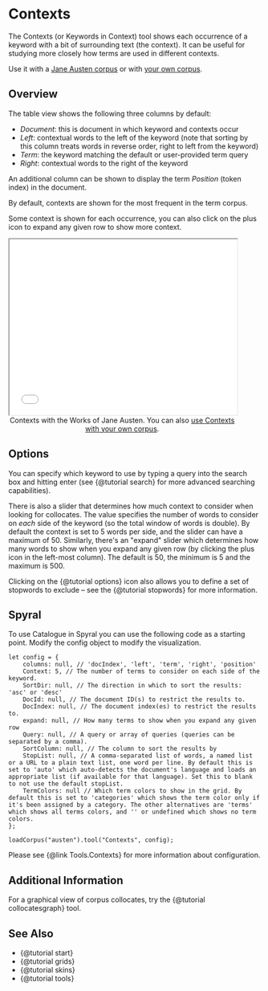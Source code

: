 # Contexts

The Contexts (or Keywords in Context) tool shows each occurrence of a keyword with a bit of surrounding text 
(the context). It can be useful for studying more closely how terms are used in different contexts.

Use it with a [Jane Austen corpus](../?view=Contexts&corpus=austen) or with [your own corpus](../?view=Contexts).

## Overview

The table view shows the following three columns by default:

- *Document*: this is document in which keyword and contexts occur
- *Left*: contextual words to the left of the keyword (note that sorting by this column treats words in reverse order, right to left from the keyword)
- *Term*: the keyword matching the default or user-provided term query
- *Right*: contextual words to the right of the keyword

An additional column can be shown to display the term *Position* (token index) in the document.

By default, contexts are shown for the most frequent in the term corpus.

Some context is shown for each occurrence, you can also click on the plus icon to expand any given row to show more context.

<iframe src="../tool/Contexts/?corpus=austen&subtitle=The+Works+of+Jane+Austen" style="width: 90%; height: 350px;"></iframe>
<div style="width: 90%; text-align: center; margin-bottom: 1em;">Contexts with the Works of Jane Austen. You can also <a href="../?view=Contexts" target="_blank">use Contexts with your own corpus</a>.</div>

## Options

You can specify which keyword to use by typing a query into the search box and hitting enter (see {@tutorial search} 
for more advanced searching capabilities).

There is also a slider that determines how much context to consider when looking for collocates. The value specifies 
the number of words to consider on _each_ side of the keyword (so the total window of words is double). By default the 
context is set to 5 words per side, and the slider can have a maximum of 50. Similarly, there's an "expand" slider 
which determines how many words to show when you expand any given row (by clicking the plus icon in the left-most 
column). The default is 50, the minimum is 5 and the maximum is 500.

Clicking on the {@tutorial options} icon also allows you to define a set of stopwords to exclude – see the 
{@tutorial stopwords} for more information.

## Spyral

To use Catalogue in Spyral you can use the following code as a starting point. Modify the config object to modify 
the visualization.

```
let config = {
    columns: null, // 'docIndex', 'left', 'term', 'right', 'position'
    Context: 5, // The number of terms to consider on each side of the keyword.
    SortDir: null, // The direction in which to sort the results: 'asc' or 'desc'
    DocId: null, // The document ID(s) to restrict the results to.
    DocIndex: null, // The document index(es) to restrict the results to.
    expand: null, // How many terms to show when you expand any given row
    Query: null, // A query or array of queries (queries can be separated by a comma).
    SortColumn: null, // The column to sort the results by
    StopList: null, // A comma-separated list of words, a named list or a URL to a plain text list, one word per line. By default this is set to 'auto' which auto-detects the document's language and loads an appropriate list (if available for that language). Set this to blank to not use the default stopList.
    TermColors: null // Which term colors to show in the grid. By default this is set to 'categories' which shows the term color only if it's been assigned by a category. The other alternatives are 'terms' which shows all terms colors, and '' or undefined which shows no term colors.
};

loadCorpus("austen").tool("Contexts", config);
```

Please see {@link Tools.Contexts} for more information about configuration.

## Additional Information

For a graphical view of corpus collocates, try the {@tutorial collocatesgraph} tool.

## See Also
- {@tutorial start}
- {@tutorial grids}
- {@tutorial skins}
- {@tutorial tools}
